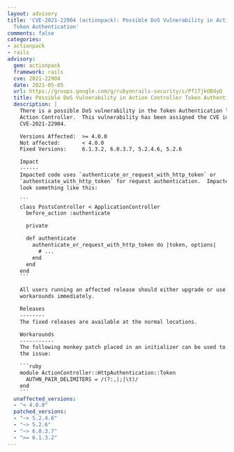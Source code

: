 ```yaml
---
layout: advisory
title: 'CVE-2021-22904 (actionpack): Possible DoS Vulnerability in Action Controller
  Token Authentication'
comments: false
categories:
- actionpack
- rails
advisory:
  gem: actionpack
  framework: rails
  cve: 2021-22904
  date: 2021-05-05
  url: https://groups.google.com/g/rubyonrails-security/c/Pf1TjkOBdyQ
  title: Possible DoS Vulnerability in Action Controller Token Authentication
  description: |
    There is a possible DoS vulnerability in the Token Authentication logic in
    Action Controller.  This vulnerability has been assigned the CVE identifier
    CVE-2021-22904.

    Versions Affected:  >= 4.0.0
    Not affected:       < 4.0.0
    Fixed Versions:     6.1.3.2, 6.0.3.7, 5.2.4.6, 5.2.6

    Impact
    ------
    Impacted code uses `authenticate_or_request_with_http_token` or
    `authenticate_with_http_token` for request authentication.  Impacted code will
    look something like this:

    ```
    class PostsController < ApplicationController
      before_action :authenticate

      private

      def authenticate
        authenticate_or_request_with_http_token do |token, options|
          # ...
        end
      end
    end
    ```

    All users running an affected release should either upgrade or use one of the
    workarounds immediately.

    Releases
    --------
    The fixed releases are available at the normal locations.

    Workarounds
    -----------
    The following monkey patch placed in an initializer can be used to work around
    the issue:

    ```ruby
    module ActionController::HttpAuthentication::Token
      AUTHN_PAIR_DELIMITERS = /(?:,|;|\t)/
    end
    ```
  unaffected_versions:
  - "< 4.0.0"
  patched_versions:
  - "~> 5.2.4.6"
  - "~> 5.2.6"
  - "~> 6.0.3.7"
  - ">= 6.1.3.2"
---
```


